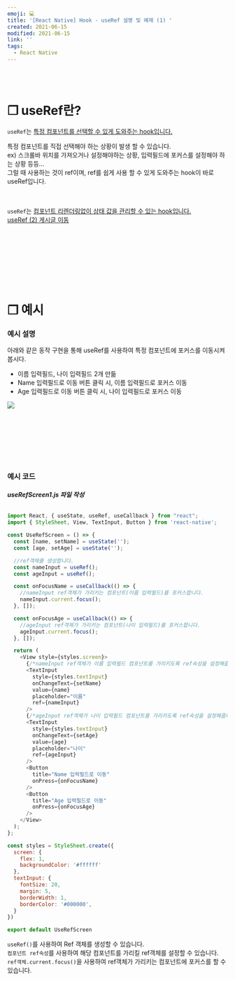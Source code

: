 ```yaml
---
emoji: 💻
title: '[React Native] Hook - useRef 설명 및 예제 (1) '
created: 2021-06-15
modified: 2021-06-15
link: ''
tags:
  - React Native
---
```

<br></br>





# **❐ useRef란?**
`useRef`는 <u>특정 컴포넌트를 선택할 수 있게 도와주는 hook입니다.</u>  

특정 컴포넌트를 직접 선택해야 하는 상황이 발생 할 수 있습니다.  
ex) 스크롤바 위치를 가져오거나 설정해야하는 상황, 입력필드에 포커스를 설정해야 하는 상황 등등...  
그럴 때 사용하는 것이 ref이며, ref를 쉽게 사용 할 수 있게 도와주는 hook이 바로 useRef입니다.  
<br></br>

`useRef`는 <u>컴포넌트 리렌더링없이 상태 값을 관리할 수 있는 hook입니다.</u>  
[useRef (2) 게시글 이동](https://zdlath.github.io/react-native-useref2)  
<br></br><br></br><br></br><br></br>





# **❐ 예시**
### **예시 설명**
아래와 같은 동작 구현을 통해 useRef를 사용하여 특정 컴포넌트에 포커스를 이동시켜 봅시다.
- 이름 입력필드, 나이 입력필드 2개 만듦
- Name 입력필드로 이동 버튼 클릭 시, 이름 입력필드로 포커스 이동
- Age 입력필드로 이동 버튼 클릭 시, 나이 입력필드로 포커스 이동  

![](/assets/react-native-useref1.gif)
<br></br><br></br><br></br><br></br>





### **예시 코드**
###### **useRefScreen1.js 파일 작성**
```javascript
import React, { useState, useRef, useCallback } from "react";
import { StyleSheet, View, TextInput, Button } from 'react-native';

const UseRefScreen = () => {
  const [name, setName] = useState('');
  const [age, setAge] = useState('');

  //ref객체를 생성합니다.
  const nameInput = useRef();
  const ageInput = useRef();

  const onFocusName = useCallback(() => {
    //nameInput ref객체가 가리키는 컴포넌트(이름 입력필드)를 포커스합니다.
    nameInput.current.focus();
  }, []);

  const onFocusAge = useCallback(() => {
    //ageInput ref객체가 가리키는 컴포넌트(나이 입력필드)를 포커스합니다.
    ageInput.current.focus();
  }, []);

  return (
    <View style={styles.screen}>
      {/*nameInput ref객체가 이름 입력필드 컴포넌트를 가리키도록 ref속성을 설정해줍니다.*/}
      <TextInput
        style={styles.textInput}
        onChangeText={setName}
        value={name}
        placeholder="이름"
        ref={nameInput}
      />
      {/*ageInput ref객체가 나이 입력필드 컴포넌트를 가리키도록 ref속성을 설정해줍니다.*/}
      <TextInput
        style={styles.textInput}
        onChangeText={setAge}
        value={age}
        placeholder="나이"
        ref={ageInput}
      />      
      <Button
        title="Name 입력필드로 이동"
        onPress={onFocusName}
      />
      <Button
        title="Age 입력필드로 이동"
        onPress={onFocusAge}
      />
    </View>
  );
};

const styles = StyleSheet.create({
  screen: {
    flex: 1,
    backgroundColor: '#ffffff'
  },
  textInput: {
    fontSize: 20,
    margin: 5,
    borderWidth: 1,
    borderColor: '#000000',
  }
})

export default UseRefScreen
```
`useRef()`를 사용하여 Ref 객체를 생성할 수 있습니다.  
`컴포넌트 ref속성`를 사용하여 해당 컴포넌트를 가리킬 ref객체를 설정할 수 있습니다.  
`ref객체.current.focus()`을 사용하여 ref객체가 가리키는 컴포넌트에 포커스를 할 수 있습니다.
<br></br><br></br>

